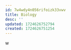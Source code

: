 ```yaml
---
id: 7w4wdy4n056rifoizk33vwv
title: Biology
desc: ''
updated: 1724626752794
created: 1724626751254
---
```

w